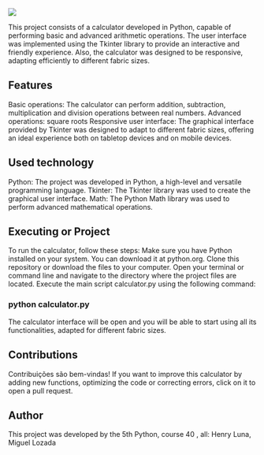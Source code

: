 <img src="https://github.com/hluna23/CalculadoraPY/assets/114502390/0f8cde68-ead3-4dc6-b94e-908cfc94997a"/>

This project consists of a calculator developed in Python, capable of performing basic and advanced arithmetic operations. The user interface was implemented using the Tkinter library to provide an interactive and friendly experience. Also, the calculator was designed to be responsive, adapting efficiently to different fabric sizes.

## Features
Basic operations: The calculator can perform addition, subtraction, multiplication and division operations between real numbers.
Advanced operations: square roots
Responsive user interface: The graphical interface provided by Tkinter was designed to adapt to different fabric sizes, offering an ideal experience both on tabletop devices and on mobile devices.

## Used technology
Python: The project was developed in Python, a high-level and versatile programming language.
Tkinter: The Tkinter library was used to create the graphical user interface.
Math: The Python Math library was used to perform advanced mathematical operations.

## Executing or Project
To run the calculator, follow these steps:
Make sure you have Python installed on your system. You can download it at python.org.
Clone this repository or download the files to your computer.
Open your terminal or command line and navigate to the directory where the project files are located.
Execute the main script calculator.py using the following command:

### python calculator.py

The calculator interface will be open and you will be able to start using all its functionalities, adapted for different fabric sizes.

## Contributions
Contribuições são bem-vindas! If you want to improve this calculator by adding new functions, optimizing the code or correcting errors, click on it to open a pull request.

## Author
This project was developed by the 5th Python, course 40 , all:
Henry Luna, Miguel Lozada
